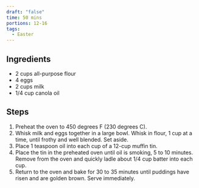 ```yaml
---
draft: "false"
time: 50 mins
portions: 12-16
tags:
  - Easter
---
```

## Ingredients
-  2 cups all-purpose flour
- 4 eggs
- 2 cups milk
- 1/4 cup canola oil
## Steps
1. Preheat the oven to 450 degrees F (230 degrees C).
2. Whisk milk and eggs together in a large bowl. Whisk in flour, 1 cup at a time, until frothy and well blended. Set aside.
3. Place 1 teaspoon oil into each cup of a 12-cup muffin tin.
4. Place the tin in the preheated oven until oil is smoking, 5 to 10 minutes. Remove from the oven and quickly ladle about 1/4 cup batter into each cup.
5. Return to the oven and bake for 30 to 35 minutes until puddings have risen and are golden brown. Serve immediately.

